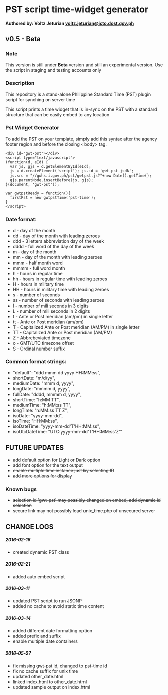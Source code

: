 # PST script time-widget generator
**Authored by: Voltz Jeturian voltz.jeturian@icto.dost.gov.ph**

## v0.5 - Beta

### Note
This version is still under **Beta** version and still an experimental version. Use the script in staging and testing accounts only

### Description
This repository is a stand-alone Philippine Standard Time (PST) plugin script for synching on server time

This script prints a time widget that is in-sync on the PST with a standard structure that can be easily embed to any location

### Pst Widget Generator
To add the PST on your template, simply add this syntax after the agency footer region and before the closing &lt;body&gt; tag.


```
<div id="gwt-pst"></div>
<script type="text/javascript">
(function(d, eId) {
  var js, gjs = d.getElementById(eId);
  js = d.createElement('script'); js.id = 'gwt-pst-jsdk';
  js.src = "//gwhs.i.gov.ph/pst/gwtpst.js?"+new Date().getTime();
  gjs.parentNode.insertBefore(js, gjs);
}(document, 'gwt-pst'));

var gwtpstReady = function(){
  firstPst = new gwtpstTime('pst-time');
}
</script>
```
### Date format:
* d - day of the month
* dd - day of the month with leading zeroes
* ddd - 3 letters abbreviation day of the week
* dddd - full word of the day of the week
* m - day of the month
* mm - day of the month with leading zeroes
* mmm - half month word
* mmmm - full word month
* h - hours in regular time
* hh - hours in regular time with leading zeroes
* H - hours in military time
* HH - hours in military time with leading zeroes
* s - number of seconds
* ss - number of seconds with leading zeroes
* l - number of mili seconds in 3 digits
* L - number of mili seconds in 2 digits
* t - Ante or Post meridian (am/pm) in single letter
* tt - Ante or Post meridian (am/pm)
* T - Capitalized Ante or Post meridian (AM/PM) in single letter
* TT - Capitalized Ante or Post meridian (AM/PM)
* Z - Abbrebeviated timezone
* o - GMT/UTC timezone offset
* S - Ordinal number suffix

### Common format strings:
* "default":      "ddd mmm dd yyyy HH:MM:ss",
* shortDate:      "m/d/yy",
* mediumDate:     "mmm d, yyyy",
* longDate:       "mmmm d, yyyy",
* fullDate:       "dddd, mmmm d, yyyy",
* shortTime:      "h:MM TT",
* mediumTime:     "h:MM:ss TT",
* longTime:       "h:MM:ss TT Z",
* isoDate:        "yyyy-mm-dd",
* isoTime:        "HH:MM:ss",
* isoDateTime:    "yyyy-mm-dd'T'HH:MM:ss",
* isoUtcDateTime: "UTC:yyyy-mm-dd'T'HH:MM:ss'Z'"

## FUTURE UPDATES
- add default option for Light or Dark option
- add font option for the text output
- ~~enable multiple time instance just by selecting ID~~
- ~~add more options for display~~

### Known bugs
- ~~selection id 'gwt-pst' may possibly changed on embed, add dynamic id selection~~
- ~~secure link may not possibly load unix_time.php of unsecured server~~

## CHANGE LOGS
##### 2016-02-16
- created dynamic PST class

##### 2016-02-21
- added auto embed script

##### 2016-03-11
- updated PST script to run JSONP
- added no cache to avoid static time content

##### 2016-03-14
- added different date formatting option
- added prefix and suffix
- enable multiple date containers

##### 2016-05-27
- fix missing gwt-pst id, changed to pst-time id
- fix no cache suffix for unix time
- updated other_date.html
- linked index.html to other_date.html
- updated sample output on index.html
